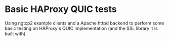 # Basic HAProxy QUIC tests

Using ngtcp2 example clients and a Apache httpd backend to perform some basic testing on HAProxy's QUIC implementation (and the SSL library it is built with).
